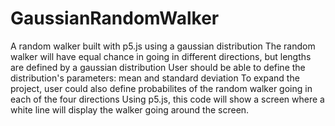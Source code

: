 # GaussianRandomWalker

A random walker built with p5.js using a gaussian distribution
The random walker will have equal chance in going in different directions, but lengths are defined by a gaussian distribution
User should be able to define the distribution's parameters: mean and standard deviation
To expand the project, user could also define probabilites of the random walker going in each of the four directions
Using p5.js, this code will show a screen where a white line will display the walker going around the screen. 
